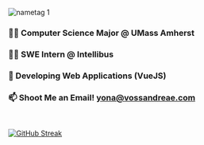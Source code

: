 ![nametag 1](https://user-images.githubusercontent.com/76519301/234890624-813a9908-f010-4dce-88aa-c89e23be44ef.png)

### 👨‍🎓 Computer Science Major @ UMass Amherst
### 🧑‍💻 SWE Intern @ Intellibus
### 💚 Developing Web Applications (VueJS)
### 📫 Shoot Me an Email! yona@vossandreae.com

<br>

[![GitHub Streak](http://github-readme-streak-stats.herokuapp.com?user=yonava&theme=dark)](https://git.io/streak-stats)
